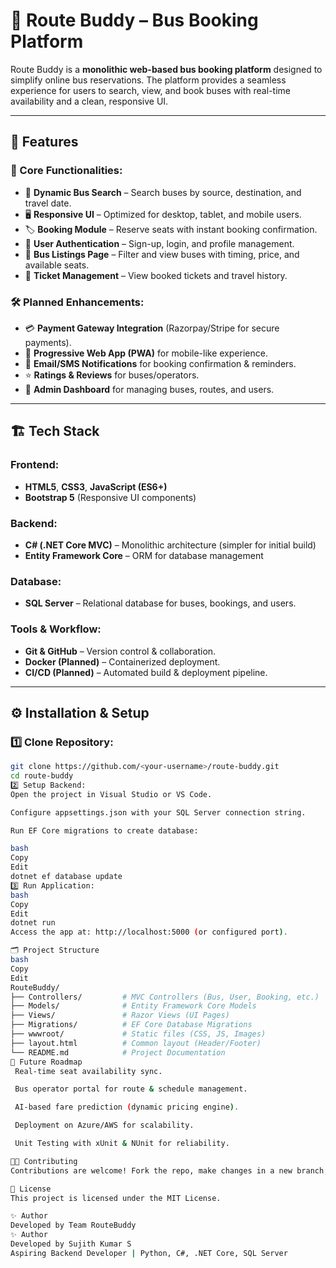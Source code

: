 # 🚌 Route Buddy – Bus Booking Platform  

Route Buddy is a **monolithic web-based bus booking platform** designed to simplify online bus reservations. The platform provides a seamless experience for users to search, view, and book buses with real-time availability and a clean, responsive UI.

---

## 🚀 Features

### 🎯 Core Functionalities:
- 🔎 **Dynamic Bus Search** – Search buses by source, destination, and travel date.
- 🖥️ **Responsive UI** – Optimized for desktop, tablet, and mobile users.
- 🏷️ **Booking Module** – Reserve seats with instant booking confirmation.
- 👤 **User Authentication** – Sign-up, login, and profile management.
- 🚌 **Bus Listings Page** – Filter and view buses with timing, price, and available seats.
- 📜 **Ticket Management** – View booked tickets and travel history.

### 🛠 Planned Enhancements:
- 💳 **Payment Gateway Integration** (Razorpay/Stripe for secure payments).
- 📱 **Progressive Web App (PWA)** for mobile-like experience.
- 🔔 **Email/SMS Notifications** for booking confirmation & reminders.
- ⭐ **Ratings & Reviews** for buses/operators.
- 🔐 **Admin Dashboard** for managing buses, routes, and users.

---

## 🏗️ Tech Stack

### Frontend:
- **HTML5**, **CSS3**, **JavaScript (ES6+)**
- **Bootstrap 5** (Responsive UI components)
  
### Backend:
- **C# (.NET Core MVC)** – Monolithic architecture (simpler for initial build)
- **Entity Framework Core** – ORM for database management

### Database:
- **SQL Server** – Relational database for buses, bookings, and users.

### Tools & Workflow:
- **Git & GitHub** – Version control & collaboration.
- **Docker (Planned)** – Containerized deployment.
- **CI/CD (Planned)** – Automated build & deployment pipeline.

---

## ⚙️ Installation & Setup

### 1️⃣ Clone Repository:
```bash
git clone https://github.com/<your-username>/route-buddy.git
cd route-buddy
2️⃣ Setup Backend:
Open the project in Visual Studio or VS Code.

Configure appsettings.json with your SQL Server connection string.

Run EF Core migrations to create database:

bash
Copy
Edit
dotnet ef database update
3️⃣ Run Application:
bash
Copy
Edit
dotnet run
Access the app at: http://localhost:5000 (or configured port).

🗂 Project Structure
bash
Copy
Edit
RouteBuddy/
├── Controllers/         # MVC Controllers (Bus, User, Booking, etc.)
├── Models/              # Entity Framework Core Models
├── Views/               # Razor Views (UI Pages)
├── Migrations/          # EF Core Database Migrations
├── wwwroot/             # Static files (CSS, JS, Images)
├── layout.html          # Common layout (Header/Footer)
└── README.md            # Project Documentation
🔮 Future Roadmap
 Real-time seat availability sync.

 Bus operator portal for route & schedule management.

 AI-based fare prediction (dynamic pricing engine).

 Deployment on Azure/AWS for scalability.

 Unit Testing with xUnit & NUnit for reliability.

👨‍💻 Contributing
Contributions are welcome! Fork the repo, make changes in a new branch, and submit a PR.

📜 License
This project is licensed under the MIT License.

✨ Author
Developed by Team RouteBuddy
✨ Author
Developed by Sujith Kumar S
Aspiring Backend Developer | Python, C#, .NET Core, SQL Server
